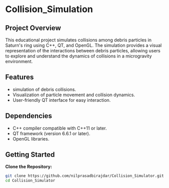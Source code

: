 # Collision_Simulation


## Project Overview

This educational project simulates collisions among debris particles in Saturn's ring using C++, QT, and OpenGL. The simulation provides a visual representation of the interactions between debris particles, allowing users to explore and understand the dynamics of collisions in a microgravity environment.

## Features

- simulation of debris collisions.
- Visualization of particle movement and collision dynamics.
- User-friendly QT interface for easy interaction.

## Dependencies

- C++ compiler compatible with C++11 or later.
- QT framework (version 6.6.1 or later).
- OpenGL libraries.

## Getting Started

**Clone the Repository:**

   ```bash
   git clone https://github.com/nilprasadbirajdar/Collision_Simulator.git
   cd Collision_Simulator
